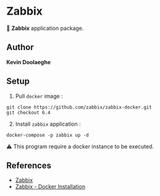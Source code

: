 # Zabbix

:triangular_flag_on_post: **Zabbix** application package.

## Author

**Kevin Doolaeghe**

## Setup

1. Pull `docker` image :
```
git clone https://github.com/zabbix/zabbix-docker.git
git checkout 6.4
```

2. Install `zabbix` application :
```
docker-compose -p zabbix up -d
```

:warning: This program require a docker instance to be executed.

## References

* [Zabbix](https://www.zabbix.com)
* [Zabbix - Docker Installation](https://www.zabbix.com/documentation/current/en/manual/installation/containers)
